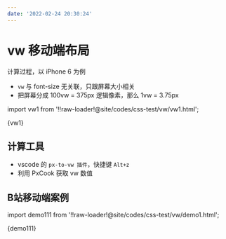 ```yaml
---
date: '2022-02-24 20:30:24'
---
```


# vw 移动端布局

计算过程，以 iPhone 6 为例

- `vw` 与 font-size 无关联，只跟屏幕大小相关
- 把屏幕分成 100vw = 375px 逻辑像素，那么 1vw = 3.75px

import vw1 from '!!raw-loader!@site/codes/css-test/vw/vw1.html';

<HtmlDemo>{vw1}</HtmlDemo>

## 计算工具

- vscode 的 `px-to-vw 插件`，快捷键 `Alt+z`
- 利用 PxCook 获取 vw 数值

## B站移动端案例

import demo111 from '!!raw-loader!@site/codes/css-test/vw/demo1.html';

<HtmlDemo>{demo111}</HtmlDemo>

